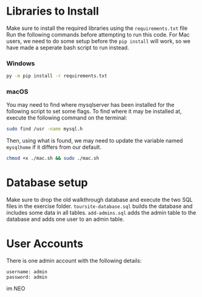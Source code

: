 # Libraries to Install
Make sure to install the required libraries using the `requirements.txt` file
Run the following commands before attempting to run this code.
For Mac users, we need to do some setup before the `pip install` will work,
so we have made a seperate bash script to run instead. 

### Windows
```bash
py -m pip install -r requirements.txt
```

### macOS
You may need to find where mysqlserver has been installed for the following
script to set some flags.
To find where it may be installed at, execute the following command on
the terminal:
```bash
sudo find /usr -name mysql.h
```
Then, using what is found, we may need to update the variable named 
`mysqlhome` if it differs from our default.

```bash
chmod +x ./mac.sh && sudo ./mac.sh
```

# Database setup
Make sure to drop the old walkthrough database and execute the two SQL
files in the exercise folder. `toursite-database.sql` builds the database
and includes some data in all tables. `add-admins.sql` adds the admin table
to the database and adds one user to an admin table.

# User Accounts
There is one admin account with the following details:

```
username: admin
password: admin
```

im NEO